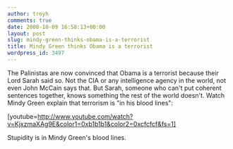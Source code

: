 ```yaml
---
author: troyh
comments: true
date: 2008-10-09 16:58:13+00:00
layout: post
slug: mindy-green-thinks-obama-is-a-terrorist
title: Mindy Green thinks Obama is a terrorist
wordpress_id: 3497
---
```


The Palinistas are now convinced that Obama is a terrorist because their Lord Sarah said so. Not the CIA or any intelligence agency in the world, not even John McCain says that. But Sarah, someone who can't put coherent sentences together, knows something the rest of the world doesn't. Watch Mindy Green explain that terrorism is "in his blood lines":

[youtube=http://www.youtube.com/watch?v=KjxzmaXAg9E&color1=0xb1b1b1&color2=0xcfcfcf&fs=1]

Stupidity is in Mindy Green's blood lines.
